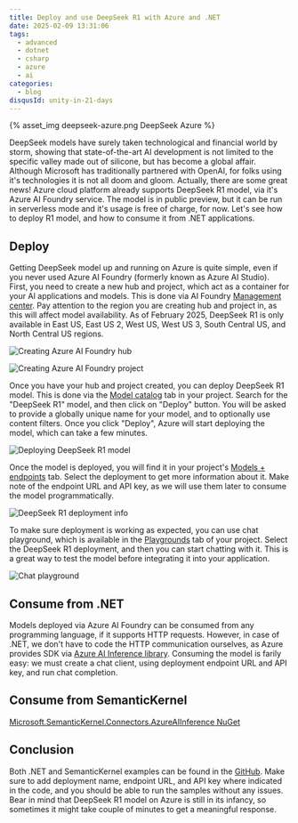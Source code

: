 ```yaml
---
title: Deploy and use DeepSeek R1 with Azure and .NET
date: 2025-02-09 13:31:06
tags:
  - advanced
  - dotnet
  - csharp
  - azure
  - ai
categories:
  - blog
disqusId: unity-in-21-days
---
```


{% asset_img deepseek-azure.png DeepSeek Azure %}

DeepSeek models have surely taken technological and financial world by storm, showing that state-of-the-art AI development is not limited to the specific valley made out of silicone, but has become a global affair. Although Microsoft has traditionally partnered with OpenAI, for folks using it's technologies it is not all doom and gloom. Actually, there are some great news! Azure cloud platform already supports DeepSeek R1 model, via it's Azure AI Foundry service. The model is in public preview, but it can be run in serverless mode and it's usage is free of charge, for now. Let's see how to deploy R1 model, and how to consume it from .NET applications.

<!-- more -->

## Deploy

Getting DeepSeek model up and running on Azure is quite simple, even if you never used Azure AI Foundry (formerly known as Azure AI Studio). First, you need to create a new hub and project, which act as a container for your AI applications and models. This is done via AI Foundry [Management center](https://ai.azure.com/managementCenter/allResources). Pay attention to the region you are creating hub and project in, as this will affect model availability. As of February 2025, DeepSeek R1 is only available in East US, East US 2, West US, West US 3, South Central US, and North Central US regions.

![Creating Azure AI Foundry hub](create-hub.png)

![Creating Azure AI Foundry project](create-project.png)

Once you have your hub and project created, you can deploy DeepSeek R1 model. This is done via the [Model catalog](https://ai.azure.com/explore/models) tab in your project. Search for the "DeepSeek R1" model, and then click on "Deploy" button. You will be asked to provide a globally unique name for your model, and to optionally use content filters. Once you click "Deploy", Azure will start deploying the model, which can take a few minutes.

![Deploying DeepSeek R1 model](deploy-model.png)

Once the model is deployed, you will find it in your project's [Models + endpoints](https://ai.azure.com/build/deployments/model) tab. Select the deployment to get more information about it. Make note of the endpoint URL and API key, as we will use them later to consume the model programmatically.

![DeepSeek R1 deployment info](deployment-info.png)

<!-- Playground -->
To make sure deployment is working as expected, you can use chat playground, which is available in the [Playgrounds](https://ai.azure.com/playgrounds) tab of your project. Select the DeepSeek R1 deployment, and then you can start chatting with it. This is a great way to test the model before integrating it into your application.

![Chat playground](chat-playground.png)

## Consume from .NET

Models deployed via Azure AI Foundry can be consumed from any programming language, if it supports HTTP requests. However, in case of .NET, we don't have to code the HTTP communication ourselves, as Azure provides SDK via [Azure AI Inference library](https://www.nuget.org/packages/Azure.AI.Inference). Consuming the model is farily easy: we must create a chat client, using deployment endpoint URL and API key, and run chat completion.

<script src="https://gist.github.com/uveta/250385b53805f8c2859ec1b813d42b27.js"></script>

## Consume from SemanticKernel

[Microsoft.SemanticKernel.Connectors.AzureAIInference NuGet](https://www.nuget.org/packages/Microsoft.SemanticKernel.Connectors.AzureAIInference)

<script src="https://gist.github.com/uveta/2c717c8d6b94215bd2a61ca3e9878e4d.js"></script>

## Conclusion

Both .NET and SemanticKernel examples can be found in the [GitHub](https://github.com/uveta/demo-azure-deepseek). Make sure to add deployment name, endpoint URL, and API key where indicated in the code, and you should be able to run the samples without any issues. Bear in mind that DeepSeek R1 model on Azure is still in its infancy, so sometimes it might take couple of minutes to get a meaningful response.